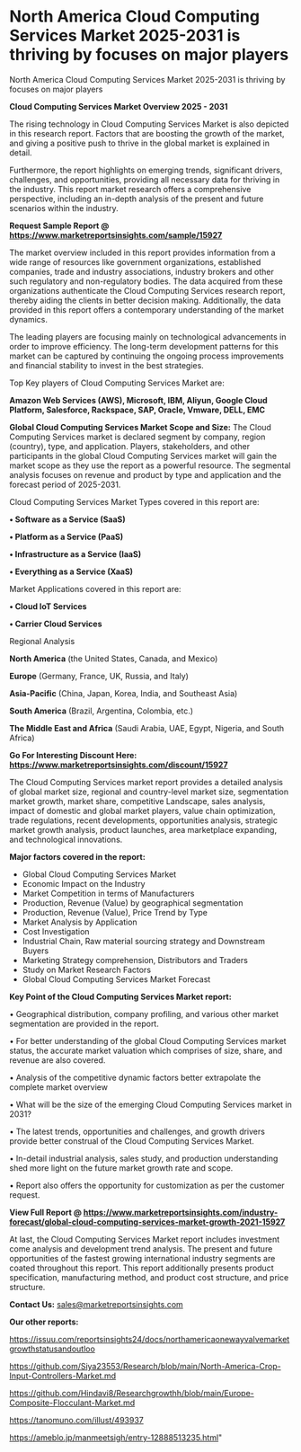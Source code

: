 # North America Cloud Computing Services Market 2025-2031 is thriving by focuses on major players
North America Cloud Computing Services Market 2025-2031 is thriving by focuses on major players

<Strong> Cloud Computing Services Market Overview 2025 - 2031</strong>

The rising technology in Cloud Computing Services Market is also depicted in this research report. Factors that are boosting the growth of the market, and giving a positive push to thrive in the global market is explained in detail.

Furthermore, the report highlights on emerging trends, significant drivers, challenges, and opportunities, providing all necessary data for thriving in the industry. This report market research offers a comprehensive perspective, including an in-depth analysis of the present and future scenarios within the industry.

<strong>Request Sample Report @ <a href=https://www.marketreportsinsights.com/sample/15927>https://www.marketreportsinsights.com/sample/15927</a></strong>

The market overview included in this report provides information from a wide range of resources like government organizations, established companies, trade and industry associations, industry brokers and other such regulatory and non-regulatory bodies. The data acquired from these organizations authenticate the Cloud Computing Services research report, thereby aiding the clients in better decision making. Additionally, the data provided in this report offers a contemporary understanding of the market dynamics.

The leading players are focusing mainly on technological advancements in order to improve efficiency. The long-term development patterns for this market can be captured by continuing the ongoing process improvements and financial stability to invest in the best strategies.

Top Key players of Cloud Computing Services Market are:

<strong>Amazon Web Services (AWS), Microsoft, IBM, Aliyun, Google Cloud Platform, Salesforce, Rackspace, SAP, Oracle, Vmware, DELL, EMC</strong>

<strong><b>Global Cloud Computing Services Market Scope and Size:</b></strong>
The Cloud Computing Services market is declared segment by company, region (country), type, and application. Players, stakeholders, and other participants in the global Cloud Computing Services market will gain the market scope as they use the report as a powerful resource. The segmental analysis focuses on revenue and product by type and application and the forecast period of 2025-2031.

Cloud Computing Services Market Types covered in this report are:

<strong>• Software as a Service (SaaS)

• Platform as a Service (PaaS)

• Infrastructure as a Service (IaaS)

• Everything as a Service (XaaS)</strong>

Market Applications covered in this report are:

<strong>• Cloud IoT Services

• Carrier Cloud Services</strong> 

Regional Analysis

<strong>North America</strong> (the United States, Canada, and Mexico)

<strong>Europe</strong> (Germany, France, UK, Russia, and Italy)

<strong>Asia-Pacific</strong> (China, Japan, Korea, India, and Southeast Asia)

<strong>South America</strong> (Brazil, Argentina, Colombia, etc.)

<strong>The Middle East and Africa</strong> (Saudi Arabia, UAE, Egypt, Nigeria, and South Africa)

<strong>Go For Interesting Discount Here: <a href=https://www.marketreportsinsights.com/discount/15927>https://www.marketreportsinsights.com/discount/15927</a></strong>

The Cloud Computing Services market report provides a detailed analysis of global market size, regional and country-level market size, segmentation market growth, market share, competitive Landscape, sales analysis, impact of domestic and global market players, value chain optimization, trade regulations, recent developments, opportunities analysis, strategic market growth analysis, product launches, area marketplace expanding, and technological innovations.

<strong><b>Major factors covered in the report:</b></strong>
<ul>
  <li>Global Cloud Computing Services Market </li>
  <li>Economic Impact on the Industry</li>
  <li>Market Competition in terms of Manufacturers</li>
  <li>Production, Revenue (Value) by geographical segmentation</li>
  <li>Production, Revenue (Value), Price Trend by Type</li>
  <li>Market Analysis by Application</li>
  <li>Cost Investigation</li>
  <li>Industrial Chain, Raw material sourcing strategy and Downstream Buyers</li>
  <li>Marketing Strategy comprehension, Distributors and Traders</li>
  <li>Study on Market Research Factors</li>
  <li>Global Cloud Computing Services Market Forecast</li>
</ul>

<strong><b>Key Point of the Cloud Computing Services Market report:</b></strong>

• Geographical distribution, company profiling, and various other market segmentation are provided in the report.

• For better understanding of the global Cloud Computing Services market status, the accurate market valuation which comprises of size, share, and revenue are also covered.

• Analysis of the competitive dynamic factors better extrapolate the complete market overview

• What will be the size of the emerging Cloud Computing Services market in 2031?

• The latest trends, opportunities and challenges, and growth drivers provide better construal of the Cloud Computing Services Market.

• In-detail industrial analysis, sales study, and production understanding shed more light on the future market growth rate and scope.

• Report also offers the opportunity for customization as per the customer request.

<strong><b>View Full Report @ <a href=https://www.marketreportsinsights.com/industry-forecast/global-cloud-computing-services-market-growth-2021-15927>https://www.marketreportsinsights.com/industry-forecast/global-cloud-computing-services-market-growth-2021-15927</a></b></strong>


At last, the Cloud Computing Services Market report includes investment come analysis and development trend analysis. The present and future opportunities of the fastest growing international industry segments are coated throughout this report. This report additionally presents product specification, manufacturing method, and product cost structure, and price structure.

<strong>Contact Us:</strong>
sales@marketreportsinsights.com

<strong>Our other reports:</strong>

<a href=https://issuu.com/reportsinsights24/docs/northamericaonewayvalvemarketgrowthstatusandoutloo>https://issuu.com/reportsinsights24/docs/northamericaonewayvalvemarketgrowthstatusandoutloo</a>

<a href=https://github.com/Siya23553/Research/blob/main/North-America-Crop-Input-Controllers-Market.md>https://github.com/Siya23553/Research/blob/main/North-America-Crop-Input-Controllers-Market.md</a>

<a href=https://github.com/Hindavi8/Researchgrowthh/blob/main/Europe-Composite-Flocculant-Market.md>https://github.com/Hindavi8/Researchgrowthh/blob/main/Europe-Composite-Flocculant-Market.md</a>

<a href=https://tanomuno.com/illust/493937>https://tanomuno.com/illust/493937</a>

<a href=https://ameblo.jp/manmeetsigh/entry-12888513235.html>https://ameblo.jp/manmeetsigh/entry-12888513235.html</a>"
